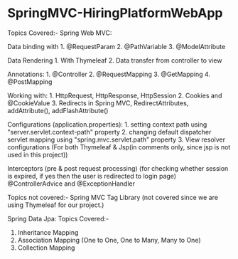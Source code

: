 # SpringMVC-HiringPlatformWebApp

Topics Covered:-
Spring Web MVC:

Data binding with
    1. @RequestParam
    2. @PathVariable
    3. @ModelAttribute

Data Rendering
    1. With Thymeleaf
    2. Data transfer from controller to view

Annotations:
    1. @Controller
    2. @RequestMapping
    3. @GetMapping
    4. @PostMapping

 Working with:
    1. HttpRequest, HttpResponse, HttpSession
    2. Cookies and @CookieValue
    3. Redirects in Spring MVC, RedirectAttributes, addAttribute(), addFlashAttribute()

Configurations (application.properties):
    1. setting context path using "server.servlet.context-path" property
    2. changing default dispatcher servlet mapping using "spring.mvc.servlet.path" property
    3. View resolver configurations (For both Thymeleaf & Jsp(in comments only, since jsp is not used in this project))

Interceptors (pre & post request processing) (for checking whether session is expired, if yes then the user is redirected to login page)
@ControllerAdvice and @ExceptionHandler


Topics not covered:-
Spring MVC Tag Library (not covered since we are using Thymeleaf for our project.)




Spring Data Jpa:
Topics Covered:-
1. Inheritance Mapping
2. Association Mapping (One to One, One to Many, Many to One)
3. Collection Mapping

